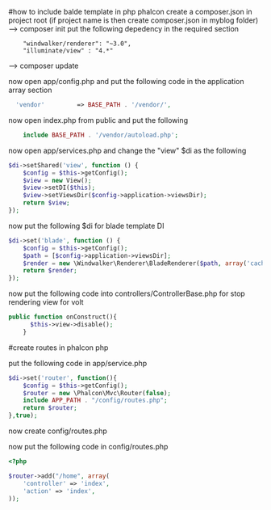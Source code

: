 #how to include balde template in php phalcon
create a composer.json in project root  (if project name is  then create composer.json in myblog folder)
--> composer init
put the following depedency in the required section

        "windwalker/renderer": "~3.0",
        "illuminate/view" : "4.*"


--> composer update


now open app/config.php and put the following code in the application array section

```php
  'vendor'         => BASE_PATH . '/vendor/',
```

now open index.php from public and put the following

  ```php
      include BASE_PATH . '/vendor/autoload.php';
   ```

now open app/services.php  and change the "view" $di as the following

```php
$di->setShared('view', function () {
    $config = $this->getConfig();
    $view = new View();
    $view->setDI($this);
    $view->setViewsDir($config->application->viewsDir);
    return $view;
});
```


now put the following $di for blade template DI

```php
$di->set('blade', function () {
    $config = $this->getConfig();
    $path = [$config->application->viewsDir];
    $render = new \Windwalker\Renderer\BladeRenderer($path, array('cache_path' => $config->application->cacheDir));
    return $render;
});
```


now put the following code into controllers/ControllerBase.php for stop rendering view for volt

```php
public function onConstruct(){
      $this->view->disable();
    }
```



#create routes in phalcon php

put the following code in app/service.php

```php
$di->set('router', function(){
    $config = $this->getConfig();
    $router = new \Phalcon\Mvc\Router(false);
    include APP_PATH . "/config/routes.php";
    return $router;
},true);
```

now create config/routes.php

now put the following code in config/routes.php
```php
<?php

$router->add("/home", array(
    'controller' => 'index',
    'action' => 'index',
));
```

